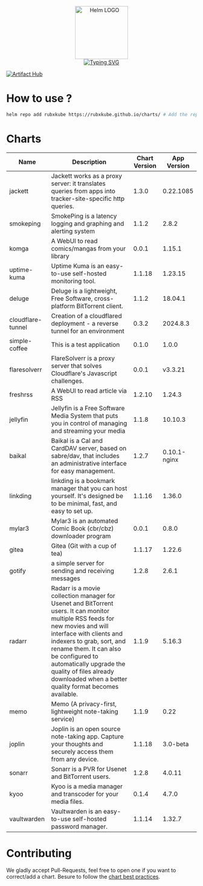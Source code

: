<p align="center">
    <img src="https://helm.sh/img/helm.svg" width="140px" alt="Helm LOGO"/>
    <br>
    <a href="https://rubxkube.github.io/charts/"><img src="https://readme-typing-svg.herokuapp.com?font=Fira+Code&pause=1000&color=0F1689&background=FFFFFF00&center=true&vCenter=true&width=435&lines=QJOLY's+Chart+Repository;rubxkube.github.io%2Fhelm-charts;+Feel+free+to+contribute" alt="Typing SVG" /></a>
</p>

[![Artifact Hub](https://img.shields.io/endpoint?url=https://artifacthub.io/badge/repository/rubxkube)](https://artifacthub.io/packages/search?repo=rubxkube)

# How to use ? 

```bash
helm repo add rubxkube https://rubxkube.github.io/charts/ # Add the repo to your helm
```

# Charts

| Name  | Description | Chart Version | App Version |
|-------|-------------|---------------|-------------|
| jackett | Jackett works as a proxy server: it translates queries from apps into tracker-site-specific http queries. | 1.3.0 | 0.22.1085 |
| smokeping | SmokePing is a latency logging and graphing and alerting system | 1.1.2 | 2.8.2 |
| komga | A WebUI to read comics/mangas from your library | 0.0.1 | 1.15.1 |
| uptime-kuma | Uptime Kuma is an easy-to-use self-hosted monitoring tool. | 1.1.18 | 1.23.15 |
| deluge | Deluge is a lightweight, Free Software, cross-platform BitTorrent client. | 1.1.2 | 18.04.1 |
| cloudflare-tunnel | Creation of a cloudflared deployment - a reverse tunnel for an environment | 0.3.2 | 2024.8.3 |
| simple-coffee | This is a test application | 0.1.0 | 1.0.0 |
| flaresolverr | FlareSolverr is a proxy server that solves Cloudflare's Javascript challenges. | 0.0.1 | v3.3.21 |
| freshrss | A WebUI to read article via RSS | 1.2.10 | 1.24.3 |
| jellyfin | Jellyfin is a Free Software Media System that puts you in control of managing and streaming your media | 1.1.8 | 10.10.3 |
| baikal | Baikal is a Cal and CardDAV server, based on sabre/dav, that includes an administrative interface for easy management. | 1.2.7 | 0.10.1-nginx |
| linkding | linkding is a bookmark manager that you can host yourself. It's designed be to be minimal, fast, and easy to set up. | 1.1.16 | 1.36.0 |
| mylar3 | Mylar3 is an automated Comic Book (cbr/cbz) downloader program | 0.0.1 | 0.8.0 |
| gitea | Gitea (Git with a cup of tea) | 1.1.17 | 1.22.6 |
| gotify | a simple server for sending and receiving messages | 1.2.8 | 2.6.1 |
| radarr | Radarr is a movie collection manager for Usenet and BitTorrent users. It can monitor multiple RSS feeds for new movies and will interface with clients and indexers to grab, sort, and rename them. It can also be configured to automatically upgrade the quality of files already downloaded when a better quality format becomes available. | 1.1.9 | 5.16.3 |
| memo | Memo (A privacy-first, lightweight note-taking service) | 1.1.9 | 0.22 |
| joplin | Joplin is an open source note-taking app. Capture your thoughts and securely access them from any device. | 1.1.18 | 3.0-beta |
| sonarr | Sonarr is a PVR for Usenet and BitTorrent users. | 1.2.8 | 4.0.11 |
| kyoo | Kyoo is a media manager and transcoder for your media files. | 0.1.4 | 4.7.0 |
| vaultwarden | Vaultwarden is an easy-to-use self-hosted password manager. | 1.1.14 | 1.32.7 |


# Contributing 

We gladly accept Pull-Requests, feel free to open one if you want to correct/add a chart. Besure to follow the [chart best practices](https://helm.sh/docs/chart_best_practices/).

